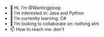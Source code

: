 - 👋 Hi, I’m @Wantingploop
- 👀 I’m interested in: Java and Python
- 🌱 I’m currently learning: C#
- 💞️ I’m looking to collaborate on: nothing atm
- 📫 How to reach me: don't

<!---
Wantingploop/Wantingploop is a ✨ special ✨ repository because its `README.md` (this file) appears on your GitHub profile.
You can click the Preview link to take a look at your changes.
--->

